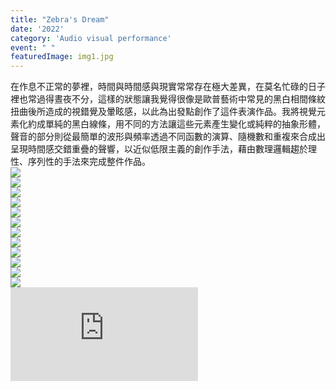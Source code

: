 ```yaml
---
title: "Zebra's Dream"
date: '2022'
category: 'Audio visual performance'
event: " "
featuredImage: img1.jpg
---
```

  <div class="box">
      <div class="dscrptn">
      </div>
  </div>

  <div class="box">
      <div class="dscrptn">
      在作息不正常的夢裡，時間與時間感與現實常常存在極大差異，在莫名忙碌的日子裡也常過得晝夜不分，這樣的狀態讓我覺得很像是歐普藝術中常見的黑白相間條紋扭曲後所造成的視錯覺及暈眩感，以此為出發點創作了這件表演作品。我將視覺元素化約成單純的黑白線條，用不同的方法讓這些元素產生變化或純粹的抽象形體，聲音的部分則從最簡單的波形與頻率透過不同函數的演算、隨機數和重複來合成出呈現時間感交錯重疊的聲響，以近似低限主義的創作手法，藉由數理邏輯趨於理性、序列性的手法來完成整件作品。<br>
      </div>
  </div>

  <div class="box">
      <img class="subimg" src="./img9.jpg">
  </div>
  <div class="box">
      <img class="subimg" src="./img10.jpg">
  </div>
  <div class="box">
      <img class="subimg" src="./img11.jpg">
  </div>
  <div class="box">
      <img class="subimg" src="./img12.jpg">
  </div>

  <div class="box">
      <img class="subimg" src="./img5.jpg">
  </div>
  <div class="box">
      <img class="subimg" src="./img6.jpg">
  </div>
  <div class="box">
      <img class="subimg" src="./img7.jpg">
  </div>
  <div class="box">
      <img class="subimg" src="./img8.jpg"/>
  </div>


  <div class="box">
      <img class="subimg" src="./img0.jpg">
  </div>
  <div class="box">
      <img class="subimg" src="./img2.jpg">
  </div>
  <div class="box">
      <img class="subimg" src="./img3.jpg">
  </div>
  <div class="box">
      <img class="subimg" src="./img4.jpg"/>
  </div>

  <div class="box"></div>

  <iframe title="vimeo-player" src="https://player.vimeo.com/video/679917816?h=d7bec7c625" frameborder="0" allowfullscreen></iframe>

